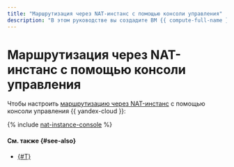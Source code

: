 ```yaml
---
title: "Маршрутизация через NAT-инстанс с помощью консоли управления"
description: "В этом руководстве вы создадите ВМ {{ compute-full-name }} и настроите связь ВМ с интернетом через NAT-инстанс с помощью статической маршрутизации в {{ vpc-full-name }}, используя консоль управления."
---
```


# Маршрутизация через NAT-инстанс с помощью консоли управления


Чтобы настроить [маршрутизацию через NAT-инстанс](index.md) с помощью консоли управления {{ yandex-cloud }}:

{% include [nat-instance-console](../../../_tutorials/routing/nat-instance-console.md) %}

#### См. также {#see-also}

* [{#T}](terraform.md)